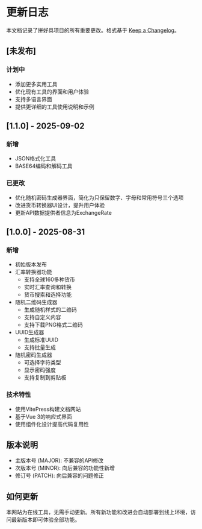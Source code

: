 # 更新日志

本文档记录了拼好具项目的所有重要更改。格式基于 [Keep a Changelog](https://keepachangelog.com/zh-CN/1.0.0/)。

## [未发布]

### 计划中
- 添加更多实用工具
- 优化现有工具的界面和用户体验
- 支持多语言界面
- 提供更详细的工具使用说明和示例

## [1.1.0] - 2025-09-02
### 新增
- JSON格式化工具
- BASE64编码和解码工具

### 已更改
- 优化随机密码生成器界面，简化为只保留数字、字母和常用符号三个选项
- 改进货币转换器UI设计，提升用户体验
- 更新API数据提供者信息为ExchangeRate

## [1.0.0] - 2025-08-31

### 新增
- 初始版本发布
- 汇率转换器功能
  - 支持全球160多种货币
  - 实时汇率查询和转换
  - 货币搜索和选择功能
- 随机二维码生成器
  - 生成随机样式的二维码
  - 支持自定义内容
  - 支持下载PNG格式二维码
- UUID生成器
  - 生成标准UUID
  - 支持批量生成
- 随机密码生成器
  - 可选择字符类型
  - 显示密码强度
  - 支持复制到剪贴板

### 技术特性
- 使用VitePress构建文档网站
- 基于Vue 3的响应式界面
- 使用组件化设计提高代码复用性

## 版本说明

- 主版本号 (MAJOR): 不兼容的API修改
- 次版本号 (MINOR): 向后兼容的功能性新增
- 修订号 (PATCH): 向后兼容的问题修正

## 如何更新

本网站为在线工具，无需手动更新。所有新功能和改进会自动部署到线上环境，访问最新版本即可体验全部功能。